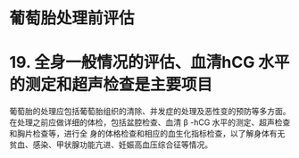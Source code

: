 # 葡萄胎处理前评估  
# 19. 全身一般情况的评估、血清hCG 水平的测定和超声检查是主要项目  
葡萄胎的处理应包括葡萄胎组织的清除、并发症的处理及恶性变的预防等多方面。在处理之前应做详细的体检，包括盆腔检查、血清 $\upbeta$ -hCG  水平的测定、超声检查和胸片检查等，进行全 身的体格检查和相应的血生化指标检查，以了解身体有无贫血、感染、甲状腺功能亢进、妊娠高血压综合征等情况。  